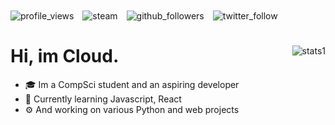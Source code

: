 <div class=root>
  <div class=badges align=left>
      <img alt=profile_views align=center style="margin-right: 10px" src=https://komarev.com/ghpvc/?username=Cloud11665&style=flat-square&color=brightgreen> 
      <img alt=steam align=center style="margin-right: 10px" src=https://img.shields.io/static/v1?label=Steam&message=Cloud11665&logo=steam&style=flat-square&link=https://steamcommunity.com/id/Cloud2137>
      <img alt=github_followers align=center style="margin-right: 10px" src=https://img.shields.io/github/followers/Cloud11665?style=social&label=Github&logo=github>
      <img alt=twitter_follow align=center style="margin-right: 10px" src=https://img.shields.io/twitter/follow/Cloud11665?style=social&label=Twitter&logo=twitter&color=lightgray>
  </div>
    <div class=stats>
        <img alt=stats1 align=right style="object-fit: none; object-position: 0 -50px;" src=https://github-readme-stats.vercel.app/api?username=Cloud11665&count_private=true&theme=gradient&bg_color=45,E76344,904E95&title_color=FFFFFF&text_color=FFFFFF&icon_color=FFFFFF>
      <h1>Hi, im Cloud.</h1>
      <ul>
        <li>🎓 Im a CompSci student and an aspiring developer</li>
        <li>📖 Currently learning Javascript, React</li>
        <li>⚙️ And working on various Python and web projects</li>
      </ul>
    </div>
</div>
